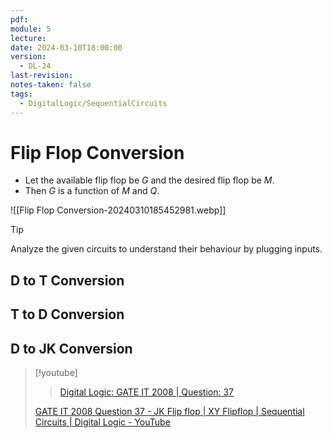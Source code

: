 ```yaml
---
pdf: 
module: 5
lecture: 
date: 2024-03-10T18:00:00
version:
  - DL-24
last-revision: 
notes-taken: false
tags:
  - DigitalLogic/SequentialCircuits
---
```

# Flip Flop Conversion

- Let the available flip flop be $G$ and the desired flip flop be $M$.
- Then $G$ is a function of $M$ and $Q$.

![[Flip Flop Conversion-20240310185452981.webp]]


> [!tip] 
> Analyze the given circuits to understand their behaviour by plugging inputs.


## D to T Conversion


## T to D Conversion


## D to JK Conversion




> [!youtube] 
>> [Digital Logic: GATE IT 2008 | Question: 37](https://gateoverflow.in/3347/gate-it-2008-question-37)
>
> [GATE IT 2008 Question 37 - JK Flip flop | XY Flipflop | Sequential Circuits | Digital Logic - YouTube](https://www.youtube.com/watch?v=eDyeuTA0yMk)

